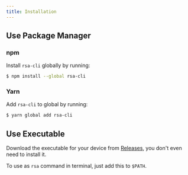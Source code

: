 ```yaml
---
title: Installation
---
```


## Use Package Manager

### npm

Install `rsa-cli` globally by running:

```sh
$ npm install --global rsa-cli
```

### Yarn

Add `rsa-cli` to global by running:

```sh
$ yarn global add rsa-cli
```

## Use Executable

Download the executable for your device from [Releases](https://github.com/MrWillCom/rsa-cli/releases), you don't even need to install it.

To use as `rsa` command in terminal, just add this to `$PATH`.
